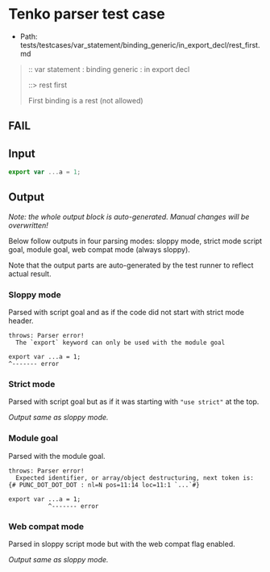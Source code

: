 # Tenko parser test case

- Path: tests/testcases/var_statement/binding_generic/in_export_decl/rest_first.md

> :: var statement : binding generic : in export decl
>
> ::> rest first
>
> First binding is a rest (not allowed)
>
> 

## FAIL

## Input

`````js
export var ...a = 1;
`````

## Output

_Note: the whole output block is auto-generated. Manual changes will be overwritten!_

Below follow outputs in four parsing modes: sloppy mode, strict mode script goal, module goal, web compat mode (always sloppy).

Note that the output parts are auto-generated by the test runner to reflect actual result.

### Sloppy mode

Parsed with script goal and as if the code did not start with strict mode header.

`````
throws: Parser error!
  The `export` keyword can only be used with the module goal

export var ...a = 1;
^------- error
`````

### Strict mode

Parsed with script goal but as if it was starting with `"use strict"` at the top.

_Output same as sloppy mode._

### Module goal

Parsed with the module goal.

`````
throws: Parser error!
  Expected identifier, or array/object destructuring, next token is: {# PUNC_DOT_DOT_DOT : nl=N pos=11:14 loc=11:1 `...`#}

export var ...a = 1;
           ^------- error
`````


### Web compat mode

Parsed in sloppy script mode but with the web compat flag enabled.

_Output same as sloppy mode._
